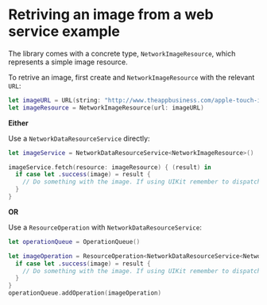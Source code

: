 # Retriving an image from a web service example

The library comes with a concrete type, `NetworkImageResource`, which represents a simple image resource.

To retrive an image, first create and `NetworkImageResource` with the relevant `URL`: 

```swift
let imageURL = URL(string: "http://www.theappbusiness.com/apple-touch-icon-180x180.png")!
let imageResource = NetworkImageResource(url: imageURL)
```

**Either**

Use a `NetworkDataResourceService` directly:

```swift
let imageService = NetworkDataResourceService<NetworkImageResource>()
```

```swift
imageService.fetch(resource: imageResource) { (result) in
  if case let .success(image) = result {
    // Do something with the image. If using UIKit remember to dispatch to the main thread.
  }
}
```

**OR**

Use a `ResourceOperation` with `NetworkDataResourceService`:

```swift
let operationQueue = OperationQueue()
```

```swift
let imageOperation = ResourceOperation<NetworkDataResourceService<NetworkImageResource>>(resource: imageResource) { [weak self] _, result in
  if case let .success(image) = result {
    // Do something with the image. If using UIKit remember to dispatch to the main thread.
  }
}
operationQueue.addOperation(imageOperation)
```
